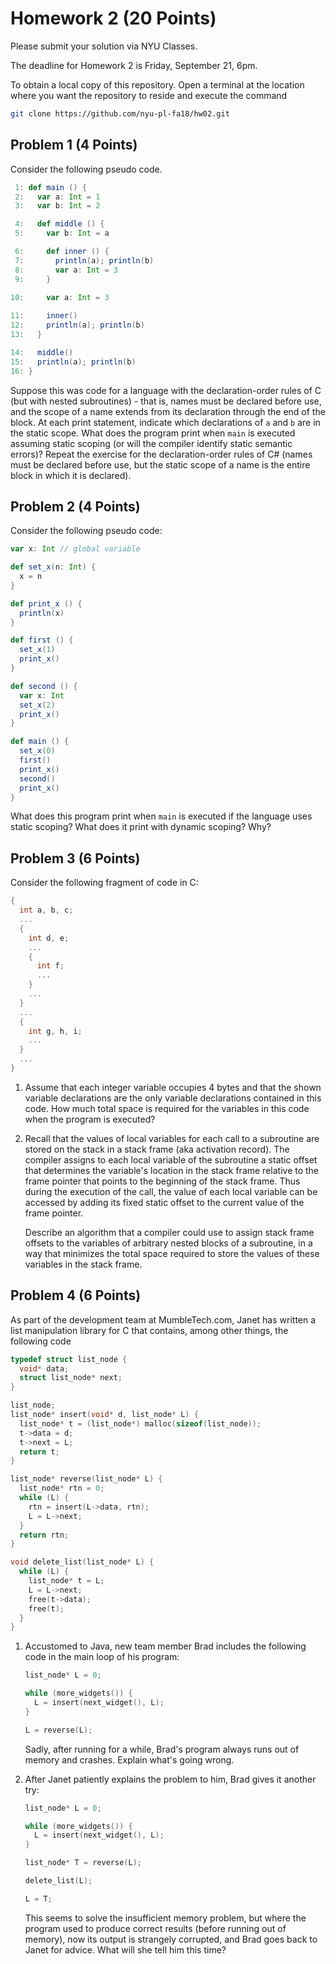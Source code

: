# Homework 2 (20 Points)

Please submit your solution via NYU Classes.

The deadline for Homework 2 is Friday, September 21, 6pm.

To obtain a local copy of this repository. Open a terminal at the
location where you want the repository to reside and execute the
command

```bash
git clone https://github.com/nyu-pl-fa18/hw02.git
```

## Problem 1 (4 Points)

Consider the following pseudo code.

```scala
 1: def main () {
 2:   var a: Int = 1
 3:   var b: Int = 2

 4:   def middle () {
 5:     var b: Int = a

 6:     def inner () {
 7:       println(a); println(b)
 8:       var a: Int = 3
 9:     }
       
10:     var a: Int = 3

11:     inner()
12:     println(a); println(b)
13:   }

14:   middle()
15:   println(a); println(b)
16: }
```

Suppose this was code for a language with the declaration-order rules
of C (but with nested subroutines) - that is, names must be declared
before use, and the scope of a name extends from its declaration
through the end of the block. At each print statement, indicate which
declarations of `a` and `b` are in the static scope. What does the
program print when `main` is executed assuming static scoping (or will
the compiler identify static semantic errors)?  Repeat the exercise
for the declaration-order rules of C# (names must be declared before
use, but the static scope of a name is the entire block in which it is
declared).

## Problem 2 (4 Points)

Consider the following pseudo code:

```scala
var x: Int // global variable

def set_x(n: Int) {
  x = n
}

def print_x () {
  println(x)
}

def first () {
  set_x(1)
  print_x()
}

def second () {
  var x: Int
  set_x(2)
  print_x()
}

def main () {
  set_x(0)
  first()
  print_x()
  second()
  print_x()
}
```

What does this program print when `main` is executed if the language
uses static scoping? What does it print with dynamic scoping? Why?


## Problem 3 (6 Points)

Consider the following fragment of code in C:

```c
{
  int a, b, c;
  ...
  {
    int d, e;
    ...
    {
      int f;
      ...
    }
    ...
  }
  ...
  {
    int g, h, i;
    ...
  }
  ...
}
```

1. Assume that each integer variable occupies 4 bytes and that the
   shown variable declarations are the only variable declarations
   contained in this code. How much total space is required for the
   variables in this code when the program is executed?

2. Recall that the values of local variables for each call to a
   subroutine are stored on the stack in a stack frame (aka activation
   record). The compiler assigns to each local variable of the
   subroutine a static offset that determines the variable's location
   in the stack frame relative to the frame pointer that points to the
   beginning of the stack frame. Thus during the execution of the
   call, the value of each local variable can be accessed by adding
   its fixed static offset to the current value of the frame pointer.
   
   Describe an algorithm that a compiler could use to assign stack
   frame offsets to the variables of arbitrary nested blocks of a
   subroutine, in a way that minimizes the total space required to
   store the values of these variables in the stack frame.

## Problem 4 (6 Points)

As part of the development team at MumbleTech.com, Janet has written a
list manipulation library for C that contains, among other things, the
following code

```c
typedef struct list_node {
  void* data;
  struct list_node* next;
} 

list_node;
list_node* insert(void* d, list_node* L) {
  list_node* t = (list_node*) malloc(sizeof(list_node));
  t->data = d;
  t->next = L;
  return t;
}

list_node* reverse(list_node* L) {
  list_node* rtn = 0;
  while (L) {
    rtn = insert(L->data, rtn);
    L = L->next;
  }
  return rtn;
}

void delete_list(list_node* L) {
  while (L) {
    list_node* t = L;
    L = L->next;
    free(t->data);
    free(t);
  }
}
```

1. Accustomed to Java, new team member Brad includes the following
   code in the main loop of his program:

   ```c
   list_node* L = 0;

   while (more_widgets()) {
     L = insert(next_widget(), L);
   }
   
   L = reverse(L);
   ```

   Sadly, after running for a while, Brad's program always runs out of
   memory and crashes. Explain what's going wrong.

2. After Janet patiently explains the problem to him, Brad gives it another
   try:

   ```c
   list_node* L = 0;

   while (more_widgets()) {
     L = insert(next_widget(), L);
   }
   
   list_node* T = reverse(L);
   
   delete_list(L);
   
   L = T;
   ```
   
   This seems to solve the insufficient memory problem, but where the
   program used to produce correct results (before running out of
   memory), now its output is strangely corrupted, and Brad goes back
   to Janet for advice. What will she tell him this time?
